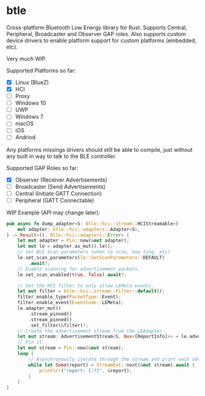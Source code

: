 # btle
Cross-platform Bluetooth Low Energy library for Rust. Supports Central, Peripheral, Broadcaster and Observer GAP roles. Also supports custom device drivers to enable platform support for custom platforms (embedded, etc).

Very much WIP.


Supported Platforms so far:
- [x] Linux (BlueZ)
- [x] HCI
- [ ] Proxy
- [ ] Windows 10
- [ ] UWP
- [ ] Windows 7
- [ ] macOS
- [ ] iOS
- [ ] Andriod

Any platforms missings drivers should still be able to compile, just without any built in way to talk to the BLE controller. 

Supported GAP Roles so far:
- [x] Observer (Receiver Advertisements)
- [ ] Broadcaster (Send Advertisements)
- [ ] Central (Initiate GATT Connection)
- [ ] Peripheral (GATT Connectable)

WIP Example (API may change later):
```rust
pub async fn dump_adapter<S: btle::hci::stream::HCIStreamable>(
    mut adapter: btle::hci::adapters::Adapter<S>,
) -> Result<(), btle::hci::adapters::Error> {
    let mut adapter = Pin::new(&mut adapter);
    let mut le = adapter.as_mut().le();
    // Set BLE Scan parameters (when to scan, how long, etc)
    le.set_scan_parameters(le::SetScanParameters::DEFAULT)
        .await?;
    // Enable scanning for advertisement packets.
    le.set_scan_enabled(true, false).await?;

    // Set the HCI filter to only allow LEMeta events.
    let mut filter = btle::hci::stream::Filter::default();
    filter.enable_type(PacketType::Event);
    filter.enable_event(EventCode::LEMeta);
    le.adapter_mut()
        .stream_pinned()
        .stream_pinned()
        .set_filter(&filter)?;
    // Create the advertisement stream from the LEAdapter.
    let mut stream: AdvertisementStream<S, Box<[ReportInfo]>> = le.advertisement_stream();
    // Pin it.
    let mut stream = Pin::new(&mut stream);
    loop {
        // Asynchronously iterate through the stream and print each advertisement report.
        while let Some(report) = StreamExt::next(&mut stream).await {
            println!("report: {:?}", &report);
        }
    }
}
```